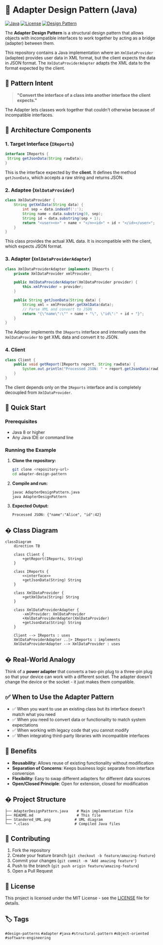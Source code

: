 # 🔌 Adapter Design Pattern (Java)

[![Java](https://img.shields.io/badge/Java-8+-orange.svg)](https://www.oracle.com/java/)
[![License](https://img.shields.io/badge/License-MIT-blue.svg)](LICENSE)
[![Design Pattern](https://img.shields.io/badge/Pattern-Adapter-green.svg)](https://en.wikipedia.org/wiki/Adapter_pattern)

The **Adapter Design Pattern** is a structural design pattern that allows objects with incompatible interfaces to work together by acting as a bridge (adapter) between them.

This repository contains a Java implementation where an `XmlDataProvider` (adaptee) provides user data in XML format, but the client expects the data in JSON format. The `XmlDataProviderAdapter` adapts the XML data to the format expected by the client.

## 📖 Pattern Intent

> **"Convert the interface of a class into another interface the client expects."**

The Adapter lets classes work together that couldn't otherwise because of incompatible interfaces.

## 🧩 Architecture Components

### 1. **Target Interface** (`IReports`)

```java
interface IReports {
 String getJsonData(String rawData);
}
```

This is the interface expected by the **client**. It defines the method `getJsonData`, which accepts a raw string and returns JSON.

### 2. **Adaptee** (`XmlDataProvider`)

```java
class XmlDataProvider {
    String getXmlData(String data) {
        int sep = data.indexOf(':');
        String name = data.substring(0, sep);
        String id = data.substring(sep + 1);
        return "<user><n>" + name + "</n><id>" + id + "</id></user>";
    }
}
```

This class provides the actual XML data. It is incompatible with the client, which expects JSON format.

### 3. **Adapter** (`XmlDataProviderAdapter`)

```java
class XmlDataProviderAdapter implements IReports {
    private XmlDataProvider xmlProvider;

    public XmlDataProviderAdapter(XmlDataProvider provider) {
        this.xmlProvider = provider;
    }

    public String getJsonData(String data) {
        String xml = xmlProvider.getXmlData(data);
        // Parse XML and convert to JSON
        return "{\"name\":\"" + name + "\", \"id\":" + id + "}";
    }
}
```

The Adapter implements the `IReports` interface and internally uses the `XmlDataProvider` to get XML data and convert it to JSON.

### 4. **Client**

```java
class Client {
    public void getReport(IReports report, String rawData) {
        System.out.println("Processed JSON: " + report.getJsonData(rawData));
    }
}
```

The client depends only on the `IReports` interface and is completely decoupled from `XmlDataProvider`.

## 🚀 Quick Start

### Prerequisites

- Java 8 or higher
- Any Java IDE or command line

### Running the Example

1. **Clone the repository:**

   ```bash
   git clone <repository-url>
   cd adapter-design-pattern
   ```

2. **Compile and run:**

   ```bash
   javac AdapterDesignPattern.java
   java AdapterDesignPattern
   ```

3. **Expected Output:**
   ```
   Processed JSON: {"name":"Alice", "id":42}
   ```

## � Class Diagram

```mermaid
classDiagram
    direction TB

    class Client {
        +getReport(IReports, String)
    }

    class IReports {
        <<interface>>
        +getJsonData(String) String
    }

    class XmlDataProvider {
        +getXmlData(String) String
    }

    class XmlDataProviderAdapter {
        -xmlProvider: XmlDataProvider
        +XmlDataProviderAdapter(XmlDataProvider)
        +getJsonData(String) String
    }

    Client --> IReports : uses
    XmlDataProviderAdapter ..|> IReports : implements
    XmlDataProviderAdapter --> XmlDataProvider : uses
```

## � Real-World Analogy

Think of a **power adapter** that converts a two-pin plug to a three-pin plug so that your device can work with a different socket. The adapter doesn't change the device or the socket - it just makes them compatible.

## ✅ When to Use the Adapter Pattern

- ✅ When you want to use an existing class but its interface doesn't match what you need
- ✅ When you need to convert data or functionality to match system expectations
- ✅ When working with legacy code that you cannot modify
- ✅ When integrating third-party libraries with incompatible interfaces

## 🎯 Benefits

- **Reusability**: Allows reuse of existing functionality without modification
- **Separation of Concerns**: Keeps business logic separate from interface conversion
- **Flexibility**: Easy to swap different adapters for different data sources
- **Open/Closed Principle**: Open for extension, closed for modification

## �️ Project Structure

```
├── AdapterDesignPattern.java    # Main implementation file
├── README.md                    # This file
├── Standered_UML.png           # UML diagram
└── *.class                     # Compiled Java files
```

## 🤝 Contributing

1. Fork the repository
2. Create your feature branch (`git checkout -b feature/amazing-feature`)
3. Commit your changes (`git commit -m 'Add amazing feature'`)
4. Push to the branch (`git push origin feature/amazing-feature`)
5. Open a Pull Request

## 📄 License

This project is licensed under the MIT License - see the [LICENSE](LICENSE) file for details.

## 🏷️ Tags

`#design-patterns` `#adapter` `#java` `#structural-pattern` `#object-oriented` `#software-engineering`
